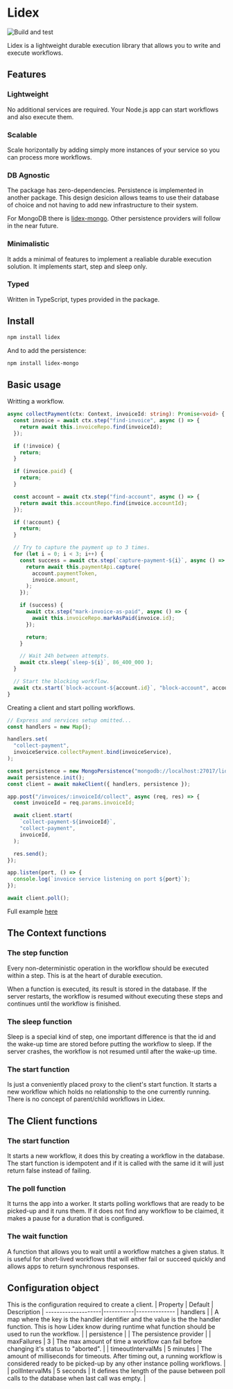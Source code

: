 # Lidex

![Build and test](https://github.com/ferromir/lidex/actions/workflows/build-and-test.yml/badge.svg)

Lidex is a lightweight durable execution library that allows you to write and execute workflows.

## Features

### Lightweight
No additional services are required. Your Node.js app can start workflows and also execute them.

### Scalable
Scale horizontally by adding simply more instances of your service so you can process more workflows.

### DB Agnostic
The package has zero-dependencies. Persistence is implemented in another package. This design desicion allows teams to use their database of choice and not having to add new infrastructure to their system.

For MongoDB there is [lidex-mongo](https://github.com/ferromir/lidex-mongo). Other persistence providers will follow in the near future.

### Minimalistic
It adds a minimal of features to implement a realiable durable execution solution. It implements start, step and sleep only.

### Typed
Written in TypeScript, types provided in the package.

## Install
```bash
npm install lidex
```
And to add the persistence:
```bash
npm install lidex-mongo
```

## Basic usage

Writting a workflow.
```TypeScript
async collectPayment(ctx: Context, invoiceId: string): Promise<void> {
  const invoice = await ctx.step("find-invoice", async () => {
    return await this.invoiceRepo.find(invoiceId);
  });

  if (!invoice) {
    return;
  }

  if (invoice.paid) {
    return;
  }

  const account = await ctx.step("find-account", async () => {
    return await this.accountRepo.find(invoice.accountId);
  });

  if (!account) {
    return;
  }

  // Try to capture the payment up to 3 times.
  for (let i = 0; i < 3; i++) {
    const success = await ctx.step(`capture-payment-${i}`, async () => {
      return await this.paymentApi.capture(
        account.paymentToken,
        invoice.amount,
      );
    });

    if (success) {
      await ctx.step("mark-invoice-as-paid", async () => {
        await this.invoiceRepo.markAsPaid(invoice.id);
      });

      return;
    }

    // Wait 24h between attempts.
    await ctx.sleep(`sleep-${i}`, 86_400_000 );
  }

  // Start the blocking workflow.
  await ctx.start(`block-account-${account.id}`, "block-account", account.id);
}

```

Creating a client and start polling workflows.
```TypeScript
// Express and services setup omitted...
const handlers = new Map();

handlers.set(
  "collect-payment",
  invoiceService.collectPayment.bind(invoiceService),
);

const persistence = new MongoPersistence("mongodb://localhost:27017/lidex");
await persistence.init();
const client = await makeClient({ handlers, persistence });

app.post("/invoices/:invoiceId/collect", async (req, res) => {
  const invoiceId = req.params.invoiceId;

  await client.start(
    `collect-payment-${invoiceId}`,
    "collect-payment",
    invoiceId,
  );

  res.send();
});

app.listen(port, () => {
  console.log(`invoice service listening on port ${port}`);
});

await client.poll();
```

Full example [here](https://github.com/ferromir/durable-execution-node)

## The Context functions

### The step function
Every non-deterministic operation in the workflow should be executed within a step. This is at the heart of durable execution.

When a function is executed, its result is stored in the database. If the server restarts, the workflow is resumed without executing these steps and continues until the workflow is finished.

### The sleep function
Sleep is a special kind of step, one important difference is that the id and the wake-up time are stored before putting the workflow to sleep. If the server crashes, the workflow is not resumed until after the wake-up time.

### The start function
Is just a conveniently placed proxy to the client's start function. It starts a new workflow which holds no relationship to the one currently running. There is no concept of parent/child workflows in Lidex.

## The Client functions

### The start function
It starts a new workflow, it does this by creating a workflow in the database. The start function is idempotent and if it is called with the same id it will just return false instead of failing.

### The poll function
It turns the app into a worker. It starts polling workflows that are ready to be picked-up and it runs them. If it does not find any workflow to be claimed, it makes a pause for a duration that is configured.

### The wait function
A function that allows you to wait until a workflow matches a given status. It is useful for short-lived workflows that will either fail or succeed quickly and allows apps to return synchronous responses.

## Configuration object
This is the configuration required to create a client.
| Property          | Default   | Description |
--------------------|-----------|--------------
| handlers          |           | A map where the key is the handler identifier and the value is the the handler function. This is how Lidex know during runtime what function should be used to run the workflow. |
| persistence       |           | The persistence provider |
| maxFailures       | 3         | The max amount of time a workflow can fail before changing it's status to "aborted". |
| timeoutIntervalMs | 5 minutes | The amount of milliseconds for timeouts. After timing out, a running workflow is considered ready to be picked-up by any other instance polling workflows. |
| pollIntervalMs    | 5 seconds | It defines the length of the pause between poll calls to the database when last call was empty. |